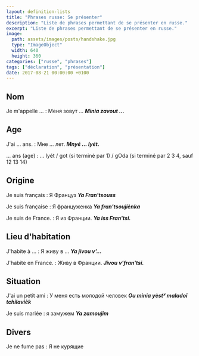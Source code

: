 ```yaml
---
layout: definition-lists
title: "Phrases russe: Se présenter"
description: "Liste de phrases permettant de se présenter en russe."
excerpt: "Liste de phrases permettant de se présenter en russe."
image:
  path: assets/images/posts/handshake.jpg
  type: "ImageObject"
  width: 640
  height: 360
categories: ["russe", "phrases"]
tags: ["déclaration", "présentation"]
date: 2017-08-21 00:00:00 +0100
---
```


## Nom

Je m'appelle …
: Меня зовут …
*__Minia zavout …__*


## Age

J'ai … ans.
: Мне … лет.
*__Mnyé … lyét.__*

… ans (age)
: … lyét / got (si terminé par 1) / gOda (si terminé par 2 3 4, sauf 12 13 14)


## Origine

Je suis français
: Я Француз
*__Ya Fran'tsouss__*

Je suis française
: Я француженка
*__Ya fran'tsoujiènka__*

Je suis de France.
: Я из Франции.
*__Ya iss Fran'tsi.__*


## Lieu d'habitation

J'habite à …
: Я живу в …
*__Ya jivou v'…__*

J'habite en France.
: Живу в Франции.
*__Jivou v'fran'tsi.__*


## Situation

J'ai un petit ami
: У меня есть молодой человек
*__Ou minia yèstʸ maladoï tchilavièk__*

Je suis mariée
: я замужем
*__Ya zamoujim__*


## Divers

Je ne fume pas
: Я не курящие

